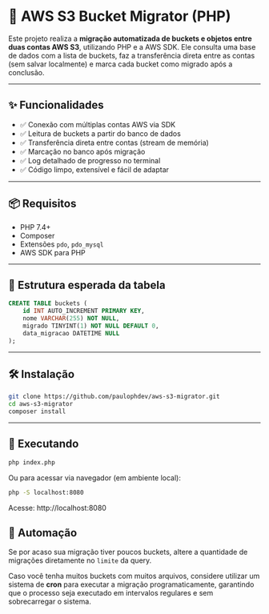 # 🚀 AWS S3 Bucket Migrator (PHP)

Este projeto realiza a **migração automatizada de buckets e objetos entre duas contas AWS S3**, utilizando PHP e a AWS SDK. Ele consulta uma base de dados com a lista de buckets, faz a transferência direta entre as contas (sem salvar localmente) e marca cada bucket como migrado após a conclusão.

---

## ✨ Funcionalidades

- ✅ Conexão com múltiplas contas AWS via SDK
- ✅ Leitura de buckets a partir do banco de dados
- ✅ Transferência direta entre contas (stream de memória)
- ✅ Marcação no banco após migração
- ✅ Log detalhado de progresso no terminal
- ✅ Código limpo, extensível e fácil de adaptar

---

## 📦 Requisitos

- PHP 7.4+
- Composer
- Extensões `pdo`, `pdo_mysql`
- AWS SDK para PHP

---

## 🧩 Estrutura esperada da tabela

```sql
CREATE TABLE buckets (
    id INT AUTO_INCREMENT PRIMARY KEY,
    nome VARCHAR(255) NOT NULL,
    migrado TINYINT(1) NOT NULL DEFAULT 0,
    data_migracao DATETIME NULL
);
```
---

## 🛠️ Instalação

```bash
git clone https://github.com/paulophdev/aws-s3-migrator.git
cd aws-s3-migrator
composer install
```

---

## 🚀 Executando

```bash
php index.php
```

Ou para acessar via navegador (em ambiente local):

```bash
php -S localhost:8080
```

Acesse: http://localhost:8080

## 🤖 Automação

Se por acaso sua migração tiver poucos buckets, altere a quantidade de migrações diretamente no `limite` da query.

Caso você tenha muitos buckets com muitos arquivos, considere utilizar um sistema de **cron** para executar a migração programaticamente, garantindo que o processo seja executado em intervalos regulares e sem sobrecarregar o sistema.
